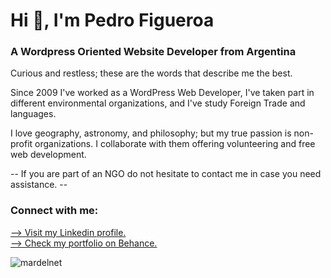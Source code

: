 <h1 align="left">Hi 👋, I'm Pedro Figueroa</h1>
<h3 align="left">A Wordpress Oriented Website Developer from Argentina</h3>

<p>Curious and restless; these are the words that describe me the best.<br>

Since 2009 I've worked as a WordPress Web Developer, I've taken part in different environmental organizations, and I've study Foreign Trade and languages.<br>

I love geography, astronomy, and philosophy; but my true passion is non-profit organizations. I collaborate with them offering volunteering and free web development.<br>

-- If you are part of an NGO do not hesitate to contact me in case you need assistance. -- </p>

<h3 align="left">Connect with me:</h3>
<p align="left">
<a href="https://linkedin.com/in/pedrofigueroa1989" target="blank">
  --> Visit my Linkedin profile.
</a><br>
<a href="https://www.behance.net/pedrofigueroa" target="blank">
  --> Check my portfolio on Behance.
</a>
</p>

<p><img align="center" src="https://github-readme-stats.vercel.app/api/top-langs?username=mardelnet&show_icons=true&locale=en&layout=compact" alt="mardelnet" /></p>
